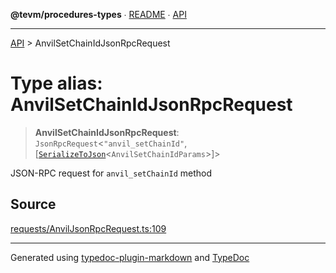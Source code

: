 **@tevm/procedures-types** ∙ [README](../README.md) ∙ [API](../API.md)

***

[API](../API.md) > AnvilSetChainIdJsonRpcRequest

# Type alias: AnvilSetChainIdJsonRpcRequest

> **AnvilSetChainIdJsonRpcRequest**: `JsonRpcRequest`\<`"anvil_setChainId"`, [[`SerializeToJson`](SerializeToJson.md)\<`AnvilSetChainIdParams`\>]\>

JSON-RPC request for `anvil_setChainId` method

## Source

[requests/AnvilJsonRpcRequest.ts:109](https://github.com/evmts/tevm-monorepo/blob/main/packages/procedures-types/src/requests/AnvilJsonRpcRequest.ts#L109)

***
Generated using [typedoc-plugin-markdown](https://www.npmjs.com/package/typedoc-plugin-markdown) and [TypeDoc](https://typedoc.org/)
